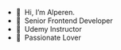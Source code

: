 - 👋  &nbsp;Hi, I’m Alperen.
- 👀  &nbsp;Senior Frontend Developer
- 🌱  &nbsp;Udemy Instructor
- 💞️  &nbsp;Passionate Lover

<!---
iamalperen/iamalperen is a ✨ special ✨ repository because its `README.md` (this file) appears on your GitHub profile.
You can click the Preview link to take a look at your changes.
--->
